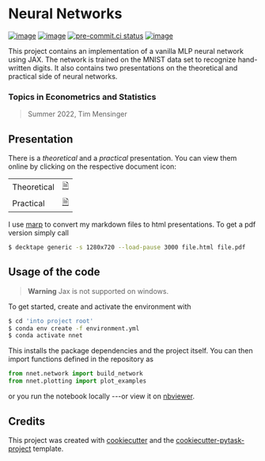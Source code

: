 # Neural Networks

[![image](https://img.shields.io/github/workflow/status/timmens/neural-net/main/main)](https://github.com/timmens/neural-net/actions?query=branch%3Amain)
[![image](https://codecov.io/gh/timmens/neural-net/branch/main/graph/badge.svg)](https://codecov.io/gh/timmens/neural-net)
[![pre-commit.ci status](https://results.pre-commit.ci/badge/github/timmens/neural-net/main.svg)](https://results.pre-commit.ci/latest/github/timmens/neural-net/main)
[![image](https://img.shields.io/badge/code%20style-black-000000.svg)](https://github.com/psf/black)

This project contains an implementation of a vanilla MLP neural network using JAX. The
network is trained on the MNIST data set to recognize hand-written digits. It also
contains two presentations on the theoretical and practical side of neural networks.

### Topics in Econometrics and Statistics

> Summer 2022, Tim Mensinger

## Presentation

There is a *theoretical* and a *practical* presentation. You can view them online by
clicking on the respective document icon:

|             |                                                                                                                  |
| ----------- | ---------------------------------------------------------------------------------------------------------------- |
| Theoretical | [🗎](http://htmlpreview.github.io/?https://github.com/timmens/neural-net/blob/main/presentation/theoretical.html) |
| Practical   | [🗎](http://htmlpreview.github.io/?https://github.com/timmens/neural-net/blob/main/presentation/practical.html)   |

I use [marp](https://marp.app/) to convert my markdown files to html presentations. To
get a pdf version simply call

```bash
$ decktape generic -s 1280x720 --load-pause 3000 file.html file.pdf
```

## Usage of the code

> **Warning** Jax is not supported on windows.

To get started, create and activate the environment with

```bash
$ cd 'into project root'
$ conda env create -f environment.yml
$ conda activate nnet
```

This installs the package dependencies and the project itself. You can then import
functions defined in the repository as

```python
from nnet.network import build_network
from nnet.plotting import plot_examples
```

or you run the notebook locally ---or view it on
[nbviewer](https://nbviewer.org/github/timmens/neural-net/blob/main/src/nnet/neural_network.ipynb).

## Credits

This project was created with [cookiecutter](https://github.com/audreyr/cookiecutter)
and the
[cookiecutter-pytask-project](https://github.com/pytask-dev/cookiecutter-pytask-project)
template.
